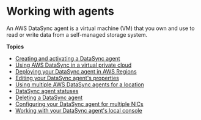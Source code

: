 # Working with agents<a name="working-with-agents"></a>

An AWS DataSync agent is a virtual machine \(VM\) that you own and use to read or write data from a self\-managed storage system\.

**Topics**
+ [Creating and activating a DataSync agent](activating-agent.md)
+ [Using AWS DataSync in a virtual private cloud](datasync-in-vpc.md)
+ [Deploying your DataSync agent in AWS Regions](using-ec2-agent-in-region.md)
+ [Editing your DataSync agent's properties](edit-agent.md)
+ [Using multiple AWS DataSync agents for a location](multiple-agents.md)
+ [DataSync agent statuses](understand-agent-statuses.md)
+ [Deleting a DataSync agent](deleting-agent.md)
+ [Configuring your DataSync agent for multiple NICs](configure-agent-multinic.md)
+ [Working with your DataSync agent's local console](local-console-vm.md)